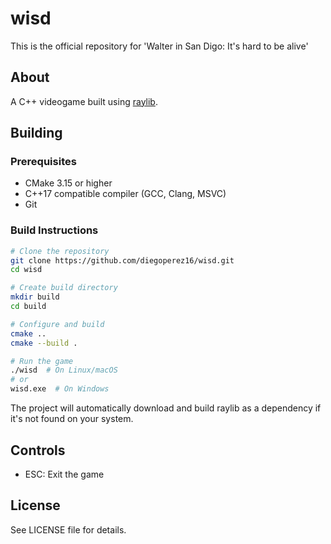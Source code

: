 # wisd
This is the official repository for 'Walter in San Digo: It's hard to be alive'

## About
A C++ videogame built using [raylib](https://www.raylib.com/).

## Building

### Prerequisites
- CMake 3.15 or higher
- C++17 compatible compiler (GCC, Clang, MSVC)
- Git

### Build Instructions

```bash
# Clone the repository
git clone https://github.com/diegoperez16/wisd.git
cd wisd

# Create build directory
mkdir build
cd build

# Configure and build
cmake ..
cmake --build .

# Run the game
./wisd  # On Linux/macOS
# or
wisd.exe  # On Windows
```

The project will automatically download and build raylib as a dependency if it's not found on your system.

## Controls
- ESC: Exit the game

## License
See LICENSE file for details.

